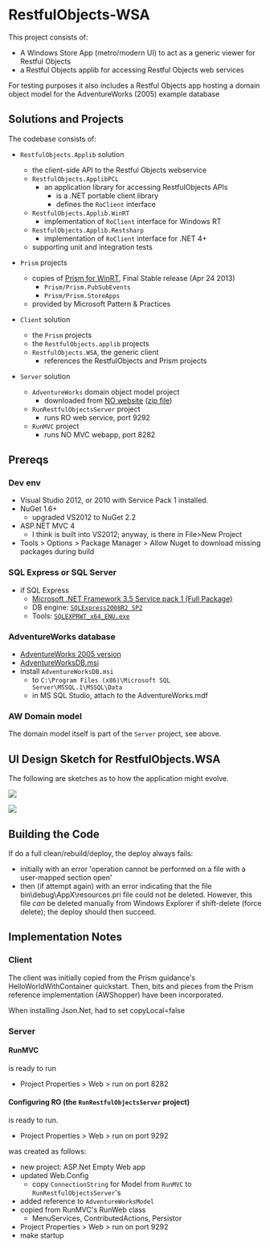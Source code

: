 RestfulObjects-WSA
==================

This project consists of:

* A Windows Store App (metro/modern UI) to act as a generic viewer for Restful Objects
* a Restful Objects applib for accessing Restful Objects web services

For testing purposes it also includes a Restful Objects app hosting a domain object model for the AdventureWorks (2005) example database


## Solutions and Projects

The codebase consists of:

* `RestfulObjects.Applib` solution
   - the client-side API to the Restful Objects webservice
   - `RestfulObjects.ApplibPCL`
      - an application library for accessing RestfulObjects APIs
         - is a .NET portable client library
         - defines the `RoClient` interface
   - `RestfulObjects.Applib.WinRT`
      - implementation of `RoClient` interface for Windows RT
   - `RestfulObjects.Applib.Restsharp`
      - implementation of `RoClient` interface for .NET 4+
   - supporting unit and integration tests

* `Prism` projects
   - copies of [Prism for WinRT](http://prismwindowsruntime.codeplex.com/releases), Final Stable release (Apr 24 2013)
     - `Prism/Prism.PubSubEvents`
     - `Prism/Prism.StoreApps`
   - provided by Microsoft Pattern & Practices   

* `Client` solution
   - the `Prism` projects
   - the `RestfulObjects.applib` projects
   - `RestfulObjects.WSA`, the generic client
      - references the RestfulObjects and Prism projects

* `Server` solution
   - `AdventureWorks` domain object model project
      - downloaded from [NO website](http://nakedobjects.codeplex.com/releases/view/100899) ([zip file](http://nakedobjects.codeplex.com/downloads/get/609253))
   - `RunRestfulObjectsServer` project
      - runs RO web service, port 9292
   - `RunMVC` project
      - runs NO MVC webapp, port 8282


## Prereqs

### Dev env
- Visual Studio 2012, or 2010 with Service Pack 1 installed.
- NuGet 1.6+
  - upgraded VS2012 to NuGet 2.2
- ASP.NET MVC 4
  - I think is built into VS2012; anyway, is there in File>New Project
- Tools > Options > Package Manager > Allow Nuget to download missing packages during build



### SQL Express or SQL Server

* if SQL Express
  - [Microsoft .NET Framework 3.5 Service pack 1 (Full Package)](http://www.microsoft.com/en-gb/download/details.aspx?id=25150)
  - DB engine: [`SQLExpress2008R2 SP2`](http://www.microsoft.com/en-gb/download/details.aspx?id=30438)
  - Tools: [`SQLEXPRWT_x64_ENU.exe`](http://download.microsoft.com/download/0/4/B/04BE03CD-EAF3-4797-9D8D-2E08E316C998/SQLEXPRWT_x64_ENU.exe)

### AdventureWorks database
- [AdventureWorks 2005 version](http://msftdbprodsamples.codeplex.com/releases/view/4004)
- [AdventureWorksDB.msi](http://msftdbprodsamples.codeplex.com/downloads/get/11753)
- install `AdventureWorksDB.msi`
  - to `C:\Program Files (x86)\Microsoft SQL Server\MSSQL.1\MSSQL\Data`
  - in MS SQL Studio, attach to the AdventureWorks.mdf

### AW Domain model

The domain model itself is part of the `Server` project, see above.

## UI Design Sketch for RestfulObjects.WSA

The following are sketches as to how the application might evolve.

![](https://github.com/danhaywood/restfulobjects-wsa/blob/master/png/Slide1.PNG?raw=true)

![](https://github.com/danhaywood/restfulobjects-wsa/blob/master/png/Slide2.PNG?raw=true)



## Building the Code

If do a full clean/rebuild/deploy, the deploy always fails:

- initially with an error 'operation cannot be performed on a file with a user-mapped section open'
- then (if attempt again) with an error indicating that the file bin\debug\AppX\resources.pri file could not be deleted.
However, this file *can* be deleted manually from Windows Explorer if shift-delete (force delete); the deploy should then succeed.


## Implementation Notes

### Client

The client was initially copied from the Prism guidance's HelloWorldWithContainer quickstart.  Then, bits and pieces from the Prism reference implementation (AWShopper) have been incorporated.

When installing Json.Net, had to set copyLocal=false

### Server

#### RunMVC

is ready to run
- Project Properties > Web > run on port 8282

#### Configuring RO (the `RunRestfulObjectsServer` project)

is ready to run.
- Project Properties > Web > run on port 9292

was created as follows:

- new project: ASP.Net Empty Web app
- updated Web.Config
  - copy `ConnectionString` for Model from `RunMVC` to `RunRestfulObjectsServer`'s
- added reference to `AdventureWorksModel`
- copied from RunMVC's RunWeb class
  - MenuServices, ContributedActions, Persistor
- Project Properties > Web > run on port 9292
- make startup


